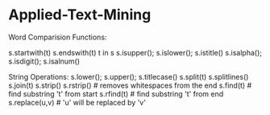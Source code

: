 # Applied-Text-Mining

Word Comparision Functions:

s.startwith(t)
s.endswith(t)
t in s
s.isupper(); s.islower(); s.istitle()
s.isalpha(); s.isdigit(); s.isalnum()

String Operations:
s.lower(); s.upper(); s.titlecase()
s.split(t)
s.splitlines()
s.join(t)
s.strip()
s.rstrip() # removes whitespaces from the end
s.find(t) # find substring 't' from start
s.rfind(t) # find substring 't' from end
s.replace(u,v) # 'u' will be replaced by 'v'

